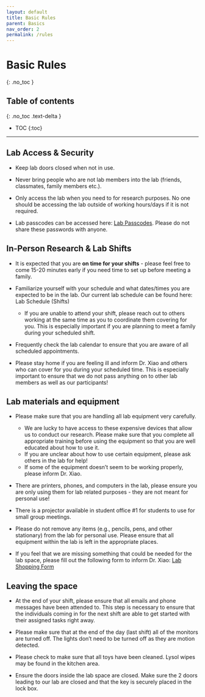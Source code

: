 ```yaml
---
layout: default
title: Basic Rules
parent: Basics
nav_order: 2
permalink: /rules
---
```



# Basic Rules
{: .no_toc }

## Table of contents
{: .no_toc .text-delta }

* TOC
{:toc}

---

## Lab Access & Security

- Keep lab doors closed when not in use. 

- Never bring people who are not lab members into the lab (friends, classmates, family members etc.). 

- Only access the lab when you need to for research purposes. No one should be accessing the lab outside of working hours/days if it is not required. 

- Lab passcodes can be accessed here: [Lab Passcodes](https://mcmasteru365.sharepoint.com/:w:/r/sites/labtest/Shared%20Documents/Document.docx?d=wc837cf74eba147a0bfd67fba5c507f4e&csf=1&web=1&e=evf5Cc). Please do not share these passwords with anyone. 

## In-Person Research & Lab Shifts

- It is expected that you are **on time for your shifts** - please feel free to come 15-20 minutes early if you need time to set up before meeting a family.

- Familiarize yourself with your schedule and what dates/times you are expected to be in the lab. Our current lab schedule can be found here: Lab Schedule (Shifts)
   - If you are unable to attend your shift, please reach out to others working at the same time as you to coordinate them covering for you. This is especially important if you are planning to meet a family during your scheduled shift.

- Frequently check the lab calendar to ensure that you are aware of all scheduled appointments. 

- Please stay home if you are feeling ill and inform Dr. Xiao and others who can cover for you during your scheduled time. This is especially important to ensure that we do not pass anything on to other lab members as well as our participants!

## Lab materials and equipment

- Please make sure that you are handling all lab equipment very carefully.
   - We are lucky to have access to these expensive devices that allow us to conduct our research. Please make sure that you complete all appropriate training before using the equipment so that you are well educated about how to use it. 
   - If you are unclear about how to use certain equipment, please ask others in the lab for help! 
   - If some of the equipment doesn’t seem to be working properly, please inform Dr. Xiao. 

- There are printers, phones, and computers in the lab, please ensure you are only using them for lab related purposes - they are not meant for personal use! 

- There is a projector available in student office #1 for students to use for small group meetings.

- Please do not remove any items (e.g., pencils, pens, and other stationary) from the lab for personal use. Please ensure that all equipment within the lab is left in the appropriate places. 

- If you feel that we are missing something that could be needed for the lab space, please fill out the following form to inform Dr. Xiao: [Lab Shopping Form](https://forms.office.com/pages/responsepage.aspx?id=B2M3RCm0rUKMJSjNSW9HcudkN_4lJH5IiXFmxJeXy5JUODkyNzFOMzZBOThKUFA5Ujk2MkNHWEQ4MS4u)

## Leaving the space

- At the end of your shift, please ensure that all emails and phone messages have been attended to. This step is necessary to ensure that the individuals coming in for the next shift are able to get started with their assigned tasks right away.

- Please make sure that at the end of the day (last shift) all of the monitors are turned off. The lights don’t need to be turned off as they are motion detected.

- Please check to make sure that all toys have been cleaned. Lysol wipes may be found in the kitchen area.

- Ensure the doors inside the lab space are closed. Make sure the 2 doors leading to our lab are closed and that the key is securely placed in the lock box.





